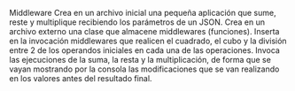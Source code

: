 Middleware
Crea en un archivo inicial una pequeña aplicación que sume, reste y multiplique recibiendo los parámetros de un JSON.
Crea en un archivo externo una clase que almacene middlewares (funciones).
Inserta en la invocación middlewares que realicen el cuadrado, el cubo y la división entre 2 de los operandos iniciales 
en cada una de las operaciones. Invoca las ejecuciones de la suma, la resta y la multiplicación, de forma que se vayan mostrando por la consola las modificaciones que se van realizando en los valores antes del resultado final.